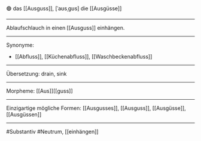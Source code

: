 🟢 das [[Ausguss]], [ˈaʊsˌɡʊs]
die [[Ausgüsse]]


---
Ablaufschlauch in einen [[Ausguss]] einhängen.



---
Synonyme: 
- [[Abfluss]], [[Küchenabfluss]], [[Waschbeckenabfluss]]

---
Übersetzung: drain, sink

---
Morpheme:
[[Aus]][[guss]]

---
Einzigartige mögliche Formen: [[Ausgusses]], [[Ausguss]], [[Ausgüsse]], [[Ausgüssen]]  

---
#Substantiv #Neutrum, [[einhängen]]